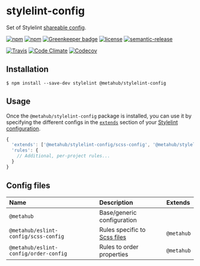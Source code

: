 # stylelint-config

Set of Stylelint [shareable config](https://stylelint.io/user-guide/configuration/).

[![npm](https://img.shields.io/npm/v/@metahub/stylelint-config.svg)](https://www.npmjs.com/package/@metahub/stylelint-config)
[![npm](https://img.shields.io/npm/dt/@metahub/stylelint-config.svg)](https://www.npmjs.com/package/@metahub/stylelint-config)
[![Greenkeeper badge](https://badges.greenkeeper.io/vanduynslagerp/stylelint-config.svg)](https://greenkeeper.io/)
[![license](https://img.shields.io/github/license/vanduynslagerp/stylelint-config.svg)](https://github.com/vanduynslagerp/stylelint-config/blob/master/LICENSE)
[![semantic-release](https://img.shields.io/badge/%20%20%F0%9F%93%A6%F0%9F%9A%80-semantic--release-e10079.svg)](https://github.com/semantic-release/semantic-release)

[![Travis](https://img.shields.io/travis/vanduynslagerp/stylelint-config.svg)](https://travis-ci.org/vanduynslagerp/stylelint-config)
[![Code Climate](https://img.shields.io/codeclimate/github/vanduynslagerp/stylelint-config.svg)](https://codeclimate.com/github/vanduynslagerp/stylelint-config)
[![Codecov](https://img.shields.io/codecov/c/github/vanduynslagerp/stylelint-config.svg)](https://codecov.io/gh/vanduynslagerp/stylelint-config)

## Installation

```
$ npm install --save-dev stylelint @metahub/stylelint-config
```

## Usage

Once the `@metahub/stylelint-config` package is installed, you can use it by specifying the different configs in the [`extends`](https://stylelint.io/user-guide/configuration/#extends) section of your [Stylelint configuration](https://stylelint.io/user-guide/configuration).

```js
{
  'extends': ['@metahub/stylelint-config/scss-config', '@metahub/stylelint-config/order-config'],
  'rules': {
    // Additional, per-project rules...
  }
}
```

## Config files

|Name|Description|Extends|
|:---|:-----|:----------|
|`@metahub`|Base/generic configuration||
|`@metahub/eslint-config/scss-config`|Rules specific to [Scss files](http://sass-lang.com/)|`@metahub`|
|`@metahub/eslint-config/order-config`|Rules to order properties|`@metahub`|
